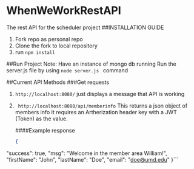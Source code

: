 # WhenWeWorkRestAPI
The rest API for the scheduler project
##INSTALLATION GUIDE
1. Fork repo as personal repo
2. Clone the fork to local repository
3. run ``` npm install ```

##Run Project
Note: Have an instance of mongo db running
Run the server.js file by using ```node server.js ``` command

##Current API Methods
###Get requests
1. ```http://localhost:8080/``` just displays a message that API is working
2. ``` http://localhost:8080/api/memberinfo``` 
   This returns a json object of members info
   It requires an Artherization header key with a JWT (Token) as the value.
   
   ####Example response
   ```json
   {
  "success": true,
  "msg": "Welcome in the member area William!",
  "firstName": "John",
  "lastName": "Doe",
  "email": "doe@umd.edu"
}```
   
   
    



